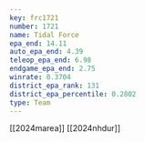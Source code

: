 ```yaml
---
key: frc1721
number: 1721
name: Tidal Force
epa_end: 14.11
auto_epa_end: 4.39
teleop_epa_end: 6.98
endgame_epa_end: 2.75
winrate: 0.3704
district_epa_rank: 131
district_epa_percentile: 0.2802
type: Team
---
```

[[2024marea]]
[[2024nhdur]]
